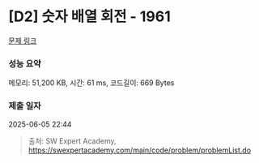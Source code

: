 # [D2] 숫자 배열 회전 - 1961 

[문제 링크](https://swexpertacademy.com/main/code/problem/problemDetail.do?contestProbId=AV5Pq-OKAVYDFAUq) 

### 성능 요약

메모리: 51,200 KB, 시간: 61 ms, 코드길이: 669 Bytes

### 제출 일자

2025-06-05 22:44



> 출처: SW Expert Academy, https://swexpertacademy.com/main/code/problem/problemList.do